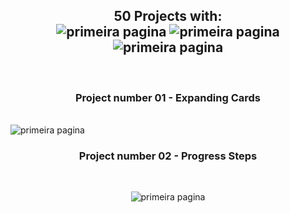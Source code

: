 

<h2 align="center"> 50 Projects with: <br> <img alt="primeira pagina" src="https://img.shields.io/badge/html5-%23E34F26.svg?style=for-the-badge&logo=html5&logoColor=white"> <img alt="primeira pagina" src="https://img.shields.io/badge/css3-%231572B6.svg?style=for-the-badge&logo=css3&logoColor=white"> <img alt="primeira pagina" src="https://img.shields.io/badge/javascript-%23323330.svg?style=for-the-badge&logo=javascript&logoColor=%23F7DF1E">	</h2>
<br>
<h3 align="center"> Project number 01 - Expanding Cards </h3><br>
<img alt="primeira pagina" src="https://user-images.githubusercontent.com/107444675/214167486-7d51cc18-2af7-43c3-84ac-038780836247.png">
<br>
<h3 align="center"> Project number 02 - Progress Steps </h3><br>
<p align="center"><img alt="primeira pagina" src="https://user-images.githubusercontent.com/107444675/214168528-128a6c12-dc09-4025-be60-784910a1e886.png"></p>
